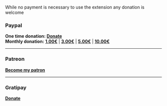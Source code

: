 While no payment is necessary to use the extension any donation is welcome  

### Paypal  
**One time donation:** **[Donate](https://www.paypal.com/cgi-bin/webscr?cmd=_s-xclick&hosted_button_id=UMVQJJFG4BFHW)**   
**Monthly donation:** **[1.00€](https://www.paypal.com/cgi-bin/webscr?cmd=_s-xclick&hosted_button_id=7VPKXJ49XFAPC)** | **[3.00€](https://www.paypal.com/cgi-bin/webscr?cmd=_s-xclick&hosted_button_id=2G4G9HLVKSR5C)** | **[5.00€](https://www.paypal.com/cgi-bin/webscr?cmd=_s-xclick&hosted_button_id=3KGWY5QQFFYCS)** | **[10.00€](https://www.paypal.com/cgi-bin/webscr?cmd=_s-xclick&hosted_button_id=U5RPAT2VUEM2N)**  

---

### Patreon  
**[Become my patron](https://www.patreon.com/particle)**  

---  

### Gratipay  

**[Donate](https://gratipay.com/Iridium)**  